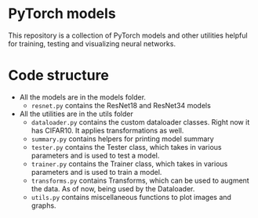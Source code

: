 # PyTorch models

This repository is a collection of PyTorch models and other utilities helpful for training, testing and visualizing neural networks.

# Code structure

- All the models are in the models folder.
  - `resnet.py` contains the ResNet18 and ResNet34 models
- All the utilities are in the utils folder
  - `dataloader.py` contains the custom dataloader classes. Right now it has CIFAR10. It applies transformations as well.
  - `summary.py` contains helpers for printing model summary
  - `tester.py` contains the Tester class, which takes in various parameters and is used to test a model.
  - `trainer.py` contains the Trainer class, which takes in various parameters and is used to train a model.
  - `transforms.py` contains Transforms, which can be used to augment the data. As of now, being used by the Dataloader.
  - `utils.py` contains miscellaneous functions to plot images and graphs.
